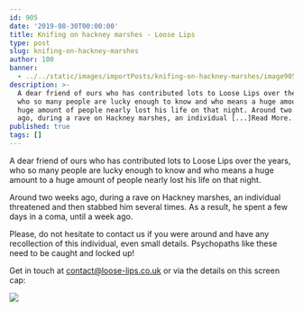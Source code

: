 ```yaml
---
id: 905
date: '2019-08-30T00:00:00'
title: Knifing on hackney marshes - Loose Lips
type: post
slug: knifing-on-hackney-marshes
author: 100
banner:
  - ../../static/images/importPosts/knifing-on-hackney-marshes/image905.jpeg
description: >-
  A dear friend of ours who has contributed lots to Loose Lips over the years,
  who so many people are lucky enough to know and who means a huge amount to a
  huge amount of people nearly lost his life on that night. Around two weeks
  ago, during a rave on Hackney marshes, an individual [...]Read More...
published: true
tags: []
---
```

A dear friend of ours who has contributed lots to Loose Lips over the years, who so many people are lucky enough to know and who means a huge amount to a huge amount of people nearly lost his life on that night.

Around two weeks ago, during a rave on Hackney marshes, an individual threatened and then stabbed him several times. As a result, he spent a few days in a coma, until a week ago.

Please, do not hesitate to contact us if you were around and have any recollection of this individual, even small details. Psychopaths like these need to be caught and locked up!

Get in touch at contact@loose-lips.co.uk or via the details on this screen cap:

![](/wp-content/uploads/live/img/wysiwyg/5d6917f3b4fe7.jpg)